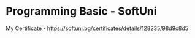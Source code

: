 # Programming Basic - SoftUni

My Certificate - https://softuni.bg/certificates/details/128235/98d9c8d5
